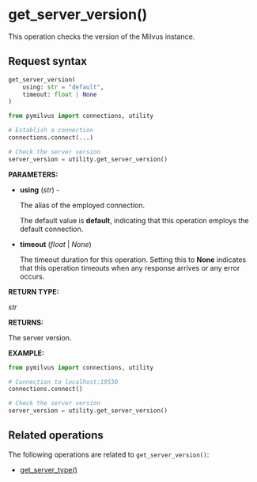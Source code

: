 # get_server_version()

This operation checks the version of the Milvus instance.

## Request syntax

```python
get_server_version(
    using: str = "default",
    timeout: float | None
)
```

```python
from pymilvus import connections, utility

# Establish a connection
connections.connect(...)

# Check the server version
server_version = utility.get_server_version()
```

**PARAMETERS:**

- **using** (*str*) - 

    The alias of the employed connection.

    The default value is **default**, indicating that this operation employs the default connection.

- **timeout** (*float* | *None*)  

    The timeout duration for this operation. Setting this to **None** indicates that this operation timeouts when any response arrives or any error occurs.

**RETURN TYPE:**

*str*

**RETURNS:**

The server version.

**EXAMPLE:**

```python
from pymilvus import connections, utility

# Connection to localhost:19530
connections.connect()

# Check the server version
server_version = utility.get_server_version()
```

## Related operations

The following operations are related to `get_server_version()`:

- [get_server_type()](get_server_type.md)

